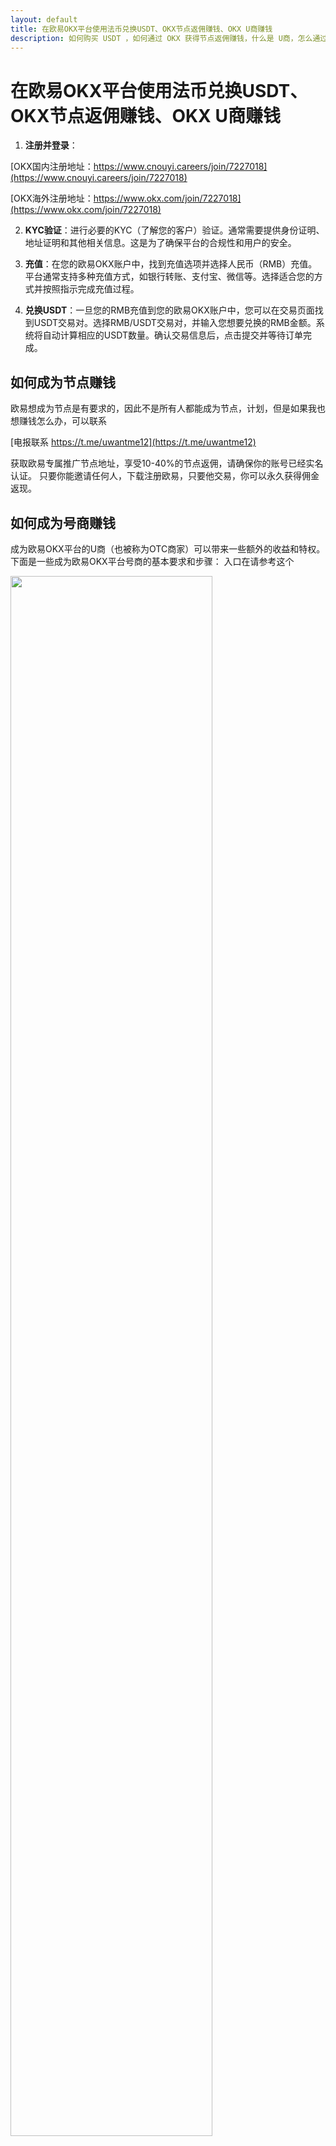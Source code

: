 ```yaml
---
layout: default
title: 在欧易OKX平台使用法币兑换USDT、OKX节点返佣赚钱、OKX U商赚钱
description: 如何购买 USDT ，如何通过 OKX 获得节点返佣赚钱，什么是 U商，怎么通过 U 商赚钱
---
```

# 在欧易OKX平台使用法币兑换USDT、OKX节点返佣赚钱、OKX U商赚钱

1. **注册并登录**：

[OKX国内注册地址：https://www.cnouyi.careers/join/7227018](https://www.cnouyi.careers/join/7227018)

[OKX海外注册地址：https://www.okx.com/join/7227018](https://www.okx.com/join/7227018)

2. **KYC验证**：进行必要的KYC（了解您的客户）验证。通常需要提供身份证明、地址证明和其他相关信息。这是为了确保平台的合规性和用户的安全。

3. **充值**：在您的欧易OKX账户中，找到充值选项并选择人民币（RMB）充值。平台通常支持多种充值方式，如银行转账、支付宝、微信等。选择适合您的方式并按照指示完成充值过程。

4. **兑换USDT**：一旦您的RMB充值到您的欧易OKX账户中，您可以在交易页面找到USDT交易对。选择RMB/USDT交易对，并输入您想要兑换的RMB金额。系统将自动计算相应的USDT数量。确认交易信息后，点击提交并等待订单完成。

## 如何成为节点赚钱

欧易想成为节点是有要求的，因此不是所有人都能成为节点，计划，但是如果我也想赚钱怎么办，可以联系

[电报联系 https://t.me/uwantme12](https://t.me/uwantme12)

获取欧易专属推广节点地址，享受10-40%的节点返佣，请确保你的账号已经实名认证。
只要你能邀请任何人，下载注册欧易，只要他交易，你可以永久获得佣金返现。

## 如何成为号商赚钱

成为欧易OKX平台的U商（也被称为OTC商家）可以带来一些额外的收益和特权。下面是一些成为欧易OKX平台号商的基本要求和步骤：
入口在请参考这个

<img src="https://cdn.jsdelivr.net/gh/tggsearch/tggSearch.github.io/assets/img/okx-coins-vendor.png" width="80%">

1. **达到要求**：欧易OKX平台通常会设定一些要求，例如账户年龄、KYC等级和交易活跃度等。确保您的账户符合这些要求。以下是要求，很容易可以达到，不过需要10000美金的有大部分人会是一个门槛。
<img src="https://cdn.jsdelivr.net/gh/tggsearch/tggSearch.github.io/assets/img/limit.png" width="50%">

2. **申请成为U商**：登录您的欧易OKX账户，找到相应的号商申请页面。填写申请表格并提交申请。通常，您需要提供一些个人信息、交易历史和其他相关资料。

3. **审核和审批**：您的申请将经过欧易OKX平台的审核和审批过程。他们可能会核实您的身份和交易历史等信息。请耐心等待审批结果。

4. **缴纳保证金**：一旦您的号商申请获得批准，您可能需要缴纳一定数量的保证金。这是为了确保您履行交易中的责任，并提供额外的安全保障。

5. **参与OTC交易**：成为号商后，您将可以在欧易OKX平台上参与OTC交易。这意味着您可以与其他用户进行法币和加密货币的交易。作为号商，您将享有更多的灵活性和特权，如更低的手续费、更多的交易方式等。

需要注意的是，不同的交易平台可能会有不同的要求和流程来成为号商。因此，在具体操作时，建议参考欧易OKX平台的指南或与他们的客服团队进行沟通，以获得准确的信息和指导。

成为号商可以带来更多的机会和潜在收益，但也需要承担相应的责任和风险。在进行任何交易活动之前，请确保充分了解相关规则、风险和合规要求，并根据自身情况做出明智的决策。
## 法币兑换购买USDT
在APP首页，有一个我要买币，选择C2C，或者快捷买币，大家不用买多，只买10元人民币就行。
<img src="https://cdn.jsdelivr.net/gh/tggsearch/tggSearch.github.io/assets/img/c2c-buy.png" width="50%">

接下来就会找到与你交易的人，新手交易快捷买币，到时候会在右上角有消息提醒，再进行交易进行了，大家可以放心购买，欧易会做担保。
注意交易的时候会做一些流水验证，属于正常的交易流程防止黑钱和洗钱行为

## 如何购买其他币种

在欧易OKX平台上购买其他币种同样简单。以下是购买狗狗币（DOGE）、比特币（BTC）和以太坊（ETH）的步骤示例：

1. **选择交易对**：在交易页面上找到相应的币种交易对。例如，DOGE/BTC表示狗狗币对比特币的交易对，DOGE/ETH表示狗狗币对以太坊的交易对。

2. **输入购买数量**：选择您想要购买的币种交易对，并输入您想要购买的数量。

3. **确认交易信息**：系统将显示相关的交易信息，包括当前价格、交易量和手续费等。请仔细核对这些信息。

4. **提交交易**：确认无误后，点击提交交易。系统将执行您的订单，并在交易完成后将所购买的币种存入您的欧易OKX账户。

请注意，投资加密货币存在风险，请根据自己的风险承受能力谨慎决策，并仅投资您能承受损失的资金。

> 注意：随着时间的推移，交易平台的界面和操作流程可能会有所变化。因此，在进行具体操作时，建议参考最新的欧易OKX平台指南或与平台的客服团队进行沟通以获得准确的信息。
